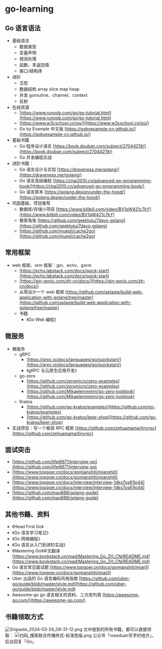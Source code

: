 # go-learning

## Go 语言语法
- 基础语法
   - 数据类型
   - 变量声明
   - 错误处理
   - 函数，多返回值
   - 接口/结构体
- 进阶
   - 泛型
   - 数据结构 array slice map heap
   - 并发 goroutine、channel、context
   - 反射
- 在线资源
   - [https://www.runoob.com/go/go-tutorial.html](https://www.runoob.com/go/go-tutorial.html)
   - [https://www.w3cschool.cn/go/](https://www.w3cschool.cn/go/)
   - Go by Example 中文版 [https://gobyexample-cn.github.io/](https://gobyexample-cn.github.io/)
- 基础书籍
   - Go 程序设计语言 [https://book.douban.com/subject/27044219/](https://book.douban.com/subject/27044219/)
   - Go 并发编程实战
- 进阶书籍：
   - Go 语言设计与实现 [https://draveness.me/golang/](https://draveness.me/golang/)
   - Go 语言高级编程 [https://chai2010.cn/advanced-go-programming-book/](https://chai2010.cn/advanced-go-programming-book/)
   - Go 语言原本 [https://golang.design/under-the-hood/](https://golang.design/under-the-hood/)
- 巩固基础，项目推荐
   - 数据库/存储小项目 [https://www.bilibili.com/video/BV1qW421c7kY](https://www.bilibili.com/video/BV1qW421c7kY)
   - 极客兔兔 [https://github.com/geektutu/7days-golang](https://github.com/geektutu/7days-golang)
   - [https://github.com/muesli/cache2go](https://github.com/muesli/cache2go)
## 常用框架

- web 框架、orm 框架：gin、echo、gorm
   - [https://echo.labstack.com/docs/quick-start](https://echo.labstack.com/docs/quick-start)
   - [https://gin-gonic.com/zh-cn/docs/](https://gin-gonic.com/zh-cn/docs/)
   - 从零设计一个 web 框架 [https://github.com/astaxie/build-web-application-with-golang/tree/master](https://github.com/astaxie/build-web-application-with-golang/tree/master)
   - 书籍
      - 《Go Web 编程》
## 微服务

- 微服务
   - gRPC
      - [https://grpc.io/docs/languages/go/quickstart/](https://grpc.io/docs/languages/go/quickstart/)
      - 《gRPC 与云原生应用开发》
   - go-zero
      - [https://github.com/zeromicro/zero-examples](https://github.com/zeromicro/zero-examples)
      - [https://github.com/Mikaelemmmm/go-zero-looklook](https://github.com/Mikaelemmmm/go-zero-looklook)
   - Kratos
      - [https://github.com/go-kratos/examples](https://github.com/go-kratos/examples)
      - [https://github.com/go-kratos/beer-shop](https://github.com/go-kratos/beer-shop)
- 实战项目：写一个极简 RPC 框架 [https://github.com/zehuamama/tinyrpc](https://github.com/zehuamama/tinyrpc)
## 面试突击

- [https://github.com/lifei6671/interview-go](https://github.com/lifei6671/interview-go)
- [https://www.topgoer.cn/docs/gomianshiti/mianshiti](https://www.topgoer.cn/docs/gomianshiti/mianshiti)
- [https://www.topgoer.cn/docs/interview/interview-1dks7os61lo44](https://www.topgoer.cn/docs/interview/interview-1dks7os61lo44)
- [https://github.com/mao888/golang-guide](https://github.com/mao888/golang-guide)
## 其他书籍、资料

- 《Head First Go》
- 《Go 语言学习笔记》
- 《Go 网络编程》
- 《Go 语言从入门到进阶实战》
- 《Mastering Go》中文翻译 [https://www.bookstack.cn/read/Mastering_Go_ZH_CN/README.md](https://www.bookstack.cn/read/Mastering_Go_ZH_CN/README.md)
- Go 语言常见面试题 [https://www.topgoer.cn/docs/gomianshiti/mian1](https://www.topgoer.cn/docs/gomianshiti/mian1)
- Uber 出品的 Go 语言编码风格指南 [https://github.com/uber-go/guide/blob/master/style.md](https://github.com/uber-go/guide/blob/master/style.md)
- Awesome-go go 语言相关的资料、三方库列表 [https://awesome-go.com/](https://awesome-go.com/)
## 书籍领取方式
![Snipaste_2024-03-24_09-31-12.png](https://cdn.nlark.com/yuque/0/2024/png/12925940/1711243913099-1c05e596-58f8-4776-a4ba-e904f02fb0de.png#averageHue=%23f3f2ef&clientId=u86120fb0-b969-4&from=ui&id=u8ad2dd16&originHeight=896&originWidth=2378&originalType=binary&ratio=2&rotation=0&showTitle=false&size=728423&status=done&style=none&taskId=u9b091fcd-b14f-419a-87c5-0d5cbbb6ca4&title=)
文中提到的所有书籍，都可以直接领取：
![扫码_搜索联合传播样式-标准色版.png](https://cdn.nlark.com/yuque/0/2024/png/12925940/1711243058926-c1521daf-532e-406c-a96e-fd241809cd8b.png#averageHue=%23e8e8e1&clientId=u86120fb0-b969-4&from=ui&height=614&id=u6331655c&originHeight=624&originWidth=2230&originalType=binary&ratio=2&rotation=0&showTitle=false&size=5566218&status=done&style=none&taskId=ue7774f89-fd11-4870-8301-b1cb071137f&title=&width=2194)
公众号「roseduan写字的地方」，后台回复「Go」
